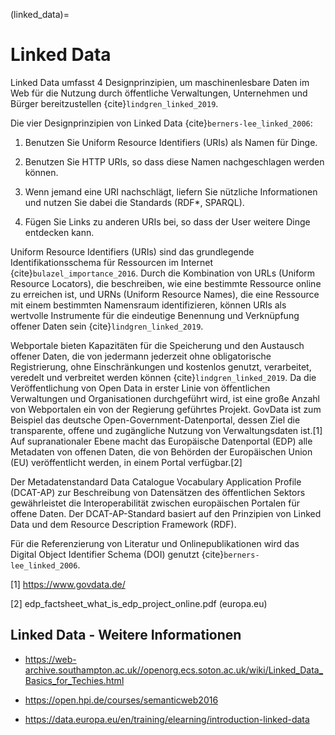 (linked_data)=
# Linked Data

Linked Data umfasst 4 Designprinzipien, um maschinenlesbare Daten im Web für die Nutzung durch öffentliche Verwaltungen, Unternehmen und Bürger bereitzustellen {cite}`lindgren_linked_2019`.

Die vier Designprinzipien von Linked Data {cite}`berners-lee_linked_2006`:

1. Benutzen Sie Uniform Resource Identifiers (URIs) als Namen für Dinge.

2. Benutzen Sie HTTP URIs, so dass diese Namen nachgeschlagen werden können.

3. Wenn jemand eine URI nachschlägt, liefern Sie nützliche Informationen und nutzen Sie dabei die Standards (RDF*, SPARQL).

4. Fügen Sie Links zu anderen URIs bei, so dass der User weitere Dinge entdecken kann.

Uniform Resource Identifiers (URIs) sind das grundlegende Identifikationsschema für Ressourcen im Internet {cite}`bulazel_importance_2016`. Durch die Kombination von URLs (Uniform Resource Locators), die beschreiben, wie eine bestimmte Ressource online zu erreichen ist, und URNs (Uniform Resource Names), die eine Ressource mit einem bestimmten Namensraum identifizieren, können URIs als wertvolle Instrumente für die eindeutige Benennung und Verknüpfung offener Daten sein {cite}`lindgren_linked_2019`.

Webportale bieten Kapazitäten für die Speicherung und den Austausch offener Daten, die von jedermann jederzeit ohne obligatorische Registrierung, ohne Einschränkungen und kostenlos genutzt, verarbeitet, veredelt und verbreitet werden können {cite}`lindgren_linked_2019`. Da die Veröffentlichung von Open Data in erster Linie von öffentlichen Verwaltungen und Organisationen durchgeführt wird, ist eine große Anzahl von Webportalen ein von der Regierung geführtes Projekt. GovData ist zum Beispiel das deutsche Open-Government-Datenportal, dessen Ziel die transparente, offene und zugängliche Nutzung von Verwaltungsdaten ist.[1] Auf supranationaler Ebene macht das Europäische Datenportal (EDP) alle Metadaten von offenen Daten, die von Behörden der Europäischen Union (EU) veröffentlicht werden, in einem Portal verfügbar.[2]

Der Metadatenstandard Data Catalogue Vocabulary Application Profile (DCAT-AP) zur Beschreibung von Datensätzen des öffentlichen Sektors gewährleistet die Interoperabilität zwischen europäischen Portalen für offene Daten. Der DCAT-AP-Standard basiert auf den Prinzipien von Linked Data und dem Resource Description Framework (RDF). 



Für die Referenzierung von Literatur und Onlinepublikationen wird das Digital Object Identifier Schema (DOI) genutzt {cite}`berners-lee_linked_2006`.

[1] https://www.govdata.de/

[2] edp_factsheet_what_is_edp_project_online.pdf (europa.eu)

## Linked Data - Weitere Informationen 

- https://web-archive.southampton.ac.uk//openorg.ecs.soton.ac.uk/wiki/Linked_Data_Basics_for_Techies.html

- https://open.hpi.de/courses/semanticweb2016

- https://data.europa.eu/en/training/elearning/introduction-linked-data